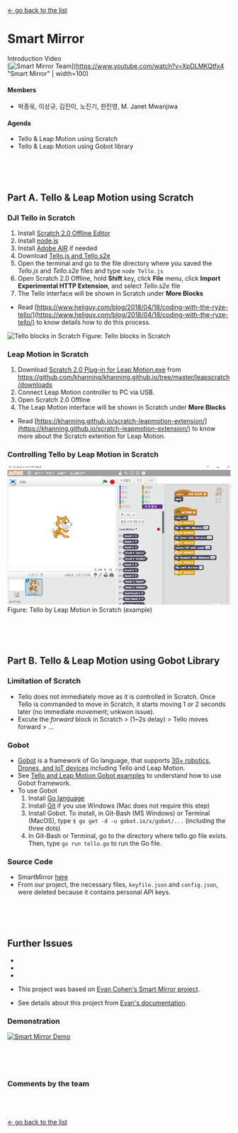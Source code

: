 [← go back to the list](https://HandongHCI.github.io/HCI2018S)

# Smart Mirror

Introduction Video<br>
[![Smart Mirror Team](https://img.youtube.com/vi/XpDLMKQtfx4/0.jpg)](https://www.youtube.com/watch?v=XpDLMKQtfx4 "Smart Mirror" | width=100)



#### Members
- 박종욱, 이상규, 김진이, 노진기, 한진영, M. Janet Mwanjiwa

#### Agenda
- Tello & Leap Motion using Scratch
- Tello & Leap Motion using Gobot library



<br><br><br>
## Part A. Tello & Leap Motion using Scratch
### DJI Tello in Scratch 
1. Install <a href="https://scratch.mit.edu/download" target="_blank">Scratch 2.0 Offline Editor</a>
2. Install <a href="https://nodejs.org/en/" target="_blank">node.js</a>
3. Install <a href="https://get.adobe.com/air/" target="_blank">Adobe AIR</a> if needed
4. Download [Tello.js and Tello.s2e](https://dl-cdn.ryzerobotics.com/downloads/tello/20180222/Scratch.zip)
5. Open the terminal and go to the file directory where you saved the _Tello.js_ and _Tello.s2e_ files and type `node Tello.js`
6. Open Scratch 2.0 Offline, hold __Shift__ key, click __File__ menu, click __Import Experimental HTTP Extension__, and select _Tello.s2e_ file
7. The Tello interface will be shown in Scratch under __More Blocks__
* Read [https://www.heliguy.com/blog/2018/04/18/coding-with-the-ryze-tello/](https://www.heliguy.com/blog/2018/04/18/coding-with-the-ryze-tello/) to know details how to do this process.

![Tello blocks in Scratch](files/Tello&#32;in&#32;Scratch.png)
Figure: Tello blocks in Scratch

### Leap Motion in Scratch
1. Download [Scratch 2.0 Plug-in for Leap Motion.exe](https://github.com/khanning/khanning.github.io/blob/master/leapscratch/downloads/Scratch%202.0%20Plug-in%20for%20Leap%20Motion.exe) from https://github.com/khanning/khanning.github.io/tree/master/leapscratch/downloads
2. Connect Leap Motion controller to PC via USB.
3. Open Scratch 2.0 Offline
4. The Leap Motion interface will be shown in Scratch under __More Blocks__
* Read [https://khanning.github.io/scratch-leapmotion-extension/](https://khanning.github.io/scratch-leapmotion-extension/) to know more about the Scratch extention for Leap Motion.

### Controlling Tello by Leap Motion in Scratch
![Example: Tello by Leap Motion in Scratch](../files/Tello&#32;by&#32;Leap&#32;Motion&#32;in&#32;Scratch.png)
Figure: Tello by Leap Motion in Scratch (example)


<br><br><br>
## Part B. Tello & Leap Motion using Gobot Library
### Limitation of Scratch
- Tello does not immediately move as it is controlled in Scratch. Once Tello is commanded to move in Scratch, it starts moving 1 or 2 seconds later (no immediate movement; unkwon issue).
- Excute the _forward_ block in Scratch > (1~2s delay) > Tello moves forward > ...

### Gobot 
- [Gobot](https://gobot.io/) is a framework of Go language, that supports [30+ robotics, Drones, and IoT devices](https://gobot.io/documentation/platforms/) including Tello and Leap Motion.
- See [Tello and Leap Motion Gobot examples](https://gobot.io/documentation/examples/) to understand how to use Gobot framework.
- To use Gobot
  1. Install [Go language](https://golang.org/)
  2. Install [Git](https://git-scm.com/downloads) if you use Windows (Mac does not require this step)
  3. Install Gobot. To install, in Git-Bash (MS Windows) or Terminal (MacOS), type `$ go get -d -u gobot.io/x/gobot/...` (including the three dots)
  4. In Git-Bash or Terminal, go to the directory where tello.go file exists. Then, type `go run tello.go` to run the Go file.

### Source Code
- SmartMirror <a href="" target="_blank">here</a>
- From our project, the necessary files, `keyfile.json` and `config.json`, were deleted because it contains personal API keys.


<br><br><br>
## Further Issues
- 
- 
- 

- This project was based on [Evan Cohen's Smart Mirror project](https://github.com/evancohen/smart-mirror).
- See details about this project from [Evan's documentation](http://docs.smart-mirror.io).

### Demonstration 
[![Smart Mirror Demo](https://img.youtube.com/vi/tmxpc1bJFaQ/0.jpg)](https://www.youtube.com/watch?v=tmxpc1bJFaQ "Smart Mirror Demo")



<br><br><br>
### Comments by the team



<br><br><br>
[← go back to the list](https://HandongHCI.github.io/HCI2018S)
